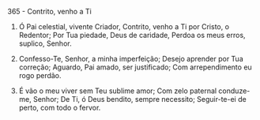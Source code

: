 365 - Contrito, venho a Ti

1. Ó Pai celestial, vivente Criador,
   Contrito, venho a Ti por Cristo, o Redentor;
   Por Tua piedade, Deus de caridade,
   Perdoa os meus erros, suplico, Senhor.

2. Confesso-Te, Senhor, a minha imperfeição;
   Desejo aprender por Tua correção;
   Aguardo, Pai amado, ser justificado;
   Com arrependimento eu rogo perdão.

3. É vão o meu viver sem Teu sublime amor;
   Com zelo paternal conduze-me, Senhor;
   De Ti, ó Deus bendito, sempre necessito;
   Seguir-te-ei de perto, com todo o fervor.
